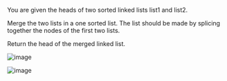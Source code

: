 You are given the heads of two sorted linked lists list1 and list2.

Merge the two lists in a one sorted list. The list should be made by splicing together the nodes of the first two lists.

Return the head of the merged linked list.

![image](https://user-images.githubusercontent.com/106677907/213983248-09efd5f6-2c40-4279-8374-91ed8038536d.png)

![image](https://user-images.githubusercontent.com/106677907/213983308-13bbaf38-48a4-4361-9987-4ce06d6f7a77.png)
